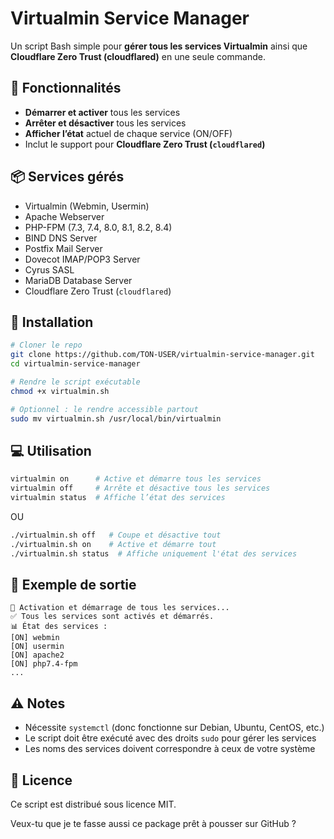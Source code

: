 # Virtualmin Service Manager

Un script Bash simple pour **gérer tous les services Virtualmin** ainsi que **Cloudflare Zero Trust (cloudflared)** en une seule commande.

## 📌 Fonctionnalités
- **Démarrer et activer** tous les services
- **Arrêter et désactiver** tous les services
- **Afficher l’état** actuel de chaque service (ON/OFF)
- Inclut le support pour **Cloudflare Zero Trust (`cloudflared`)**

## 📦 Services gérés
- Virtualmin (Webmin, Usermin)
- Apache Webserver
- PHP-FPM (7.3, 7.4, 8.0, 8.1, 8.2, 8.4)
- BIND DNS Server
- Postfix Mail Server
- Dovecot IMAP/POP3 Server
- Cyrus SASL
- MariaDB Database Server
- Cloudflare Zero Trust (`cloudflared`)

## 🚀 Installation
```bash
# Cloner le repo
git clone https://github.com/TON-USER/virtualmin-service-manager.git
cd virtualmin-service-manager

# Rendre le script exécutable
chmod +x virtualmin.sh

# Optionnel : le rendre accessible partout
sudo mv virtualmin.sh /usr/local/bin/virtualmin
````

## 💻 Utilisation

```bash
virtualmin on      # Active et démarre tous les services
virtualmin off     # Arrête et désactive tous les services
virtualmin status  # Affiche l’état des services
```

OU

```bash
./virtualmin.sh off   # Coupe et désactive tout
./virtualmin.sh on    # Active et démarre tout
./virtualmin.sh status  # Affiche uniquement l'état des services
```


## 📜 Exemple de sortie

```text
🚀 Activation et démarrage de tous les services...
✅ Tous les services sont activés et démarrés.
📊 État des services :
[ON] webmin
[ON] usermin
[ON] apache2
[ON] php7.4-fpm
...
```

## ⚠️ Notes

* Nécessite `systemctl` (donc fonctionne sur Debian, Ubuntu, CentOS, etc.)
* Le script doit être exécuté avec des droits `sudo` pour gérer les services
* Les noms des services doivent correspondre à ceux de votre système

## 📄 Licence

Ce script est distribué sous licence MIT.


Veux-tu que je te fasse aussi ce package prêt à pousser sur GitHub ?
